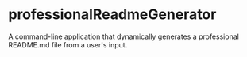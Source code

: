 # professionalReadmeGenerator
 A command-line application that dynamically generates a professional README.md file from a user's input.

